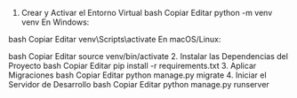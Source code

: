 1. Crear y Activar el Entorno Virtual
bash
Copiar
Editar
python -m venv venv
En Windows:

bash
Copiar
Editar
venv\Scripts\activate
En macOS/Linux:

bash
Copiar
Editar
source venv/bin/activate
2. Instalar las Dependencias del Proyecto
bash
Copiar
Editar
pip install -r requirements.txt
3. Aplicar Migraciones
bash
Copiar
Editar
python manage.py migrate
4. Iniciar el Servidor de Desarrollo
bash
Copiar
Editar
python manage.py runserver
